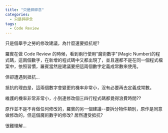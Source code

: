 ```yaml
---
title: "只是碎碎念"
categories:
  - 只是碎碎念
tags:
  - Code Review
---
```

只是個舉手之勞的修改建議，為什麼還要抵抗呢?

羅賓在做 Code Review 的時候，看到兩行使用"魔術數字"(Magic Number)的程式碼，這兩個數字，在新增的程式碼中又都出現了，並且還都不是在同一個程式檔案中，依照習慣，羅賓當然是建議要把這兩個數字定義成常數來使用。

但卻遭遇到抵抗...

抵抗的理由是，這兩個數字會變更的機率非常小，沒有必要再去定義成常數。

維護的機率非常非常小，小到連修改個三四行程式碼都覺得浪費時間??

原作並不是不肯做任何修改的，羅賓的另一個建議--要拆分物件類別，原作是同意做修改的，但這個魔術數字的修改? 居然遭受抵抗?

很難理解...


